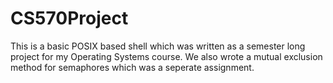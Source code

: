 # CS570Project
This is a basic POSIX based shell which was written as a semester long project for my Operating Systems course. We also wrote a mutual exclusion method for semaphores which was a seperate assignment.
